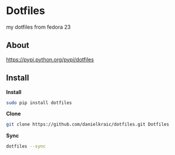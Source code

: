 # Dotfiles

my dotfiles from fedora 23

## About

https://pypi.python.org/pypi/dotfiles

## Install

**Install**
```bash
sudo pip install dotfiles
```

**Clone**
```bash
git clone https://github.com/danielkraic/dotfiles.git Dotfiles
```

**Sync**
```bash
dotfiles --sync
```

